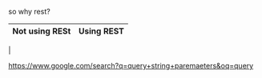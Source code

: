 so why rest?

| Not using RESt     |  Using REST               |
| -------------------| --------------------------|
|





https://www.google.com/search?q=query+string+paremaeters&oq=query